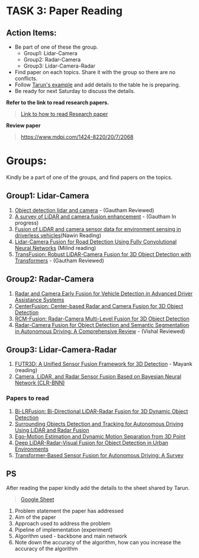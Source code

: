 # TASK 3: Paper Reading

## Action Items:
- Be part of one of these the group.
    - Group1: Lidar-Camera 
    - Group2: Radar-Camera
    - Group3: Lidar-Camera-Radar
- Find paper on each topics. Share it with the group so there are no conflicts.
- Follow [Tarun's example](https://docs.google.com/spreadsheets/d/1D0CSpxJMpQfcQ55jQGHQWEsWqWzX3jR_N69Lul2E9UI/edit?usp=sharing) and add details to the table he is preparing. 
- Be ready for next Saturday to discuss the details.

**Refer to the link to read research papers.**
> [Link to how to read Research paper](https://saiamrit.github.io/technical-blog/research/reading_papers/2021/07/31/read-papers.html)

**Review paper**
> https://www.mdpi.com/1424-8220/20/7/2068

# Groups:
Kindly be a part of one of the groups, and find papers on the topics.
## Group1: Lidar-Camera 
1. [Object detection lidar and camera](papers/Fusion%20of%203D%20LIDAR%20and%20Camera%20Data%20for%20Object%20Detection%20in%20Autono%20(1).pdf) - (Gautham Reviewed)
2. [A survey of LiDAR and camera fusion enhancement](papers/1-s2.0-S1877050921005767-main.pdf)  - (Gautham In progress)
3. [Fusion of LiDAR and camera sensor data for environment sensing in driverless vehicles](papers/Fusion_DeSilva_Double_Col.pdf)(Nawin Reading)
4. [Lidar-Camera Fusion for Road Detection Using Fully Convolutional Neural Networks](papers/LIDAR-Camera_Fusion_for_Road_Detection.pdf) (Milind reading)
5. [TransFusion: Robust LiDAR-Camera Fusion for 3D Object Detection with Transformers](https://arxiv.org/pdf/2203.11496) - (Gautham Reviewed)

## Group2: Radar-Camera
1. [Radar and Camera Early Fusion for Vehicle Detection in Advanced Driver Assistance Systems](papers/Radar%20and%20Camera%20Early%20Fusion%20for%20Vehicle%20Detection%20in%20Advanced%20Driver%20Assistance%20Systems.pdf)
2. [CenterFusion: Center-based Radar and Camera Fusion for 3D Object Detection](papers/Nabati_CenterFusion_Center-Based_Radar_and_Camera_Fusion_for_3D_Object_Detection_WACV_2021_paper.pdf)
3. [RCM-Fusion: Radar-Camera Multi-Level Fusion for 3D Object Detection](papers/2307.10249.pdf)
4. [Radar-Camera Fusion for Object Detection and Semantic Segmentation in Autonomous Driving: A Comprehensive Review](papers/Radar_Camera_Review_Paper.pdf) - (Vishal Reviewed)

## Group3: Lidar-Camera-Radar
1. [FUTR3D: A Unified Sensor Fusion Framework for 3D Detection](papers/FUTR3D%20-%20A%20unified%20snsor%20fusion%20framework%20for%203D%20detection.pdf) - Mayank (reading)
2. [Camera, LiDAR, and Radar Sensor
Fusion Based on Bayesian Neural
Network (CLR-BNN)](papers/Camera_LiDAR_and_Radar_Sensor_Fusion_Based_on_Baye_240421_155603.pdf)

### Papers to read

1. [Bi-LRFusion: Bi-Directional LiDAR-Radar Fusion for 3D Dynamic Object Detection](papers/Wang_Bi-LRFusion_Bi-Directional_LiDAR-Radar_Fusion_for_3D_Dynamic_Object_Detection_CVPR_2023_paper.pdf)
2. [Surrounding Objects Detection and Tracking for Autonomous Driving Using LiDAR and Radar Fusion](papers/s10033-021-00630-y.pdf)
3. [Ego-Motion Estimation and Dynamic Motion Separation from 3D Point](https://arxiv.org/pdf/2308.15357.pdf)
4. [Deep LiDAR-Radar-Visual Fusion for Object Detection in Urban Environments](https://www.mdpi.com/2072-4292/15/18/4433)
5. [Transformer-Based Sensor Fusion for Autonomous Driving: A Survey](papers/Singh_Transformer-Based_Sensor_Fusion_for_Autonomous_Driving_A_Survey_ICCVW_2023_paper_240421_140750.pdf)

## PS
After reading the paper kindly add the details to the sheet shared by Tarun.

> [Google Sheet](https://docs.google.com/spreadsheets/d/1D0CSpxJMpQfcQ55jQGHQWEsWqWzX3jR_N69Lul2E9UI/edit?usp=sharing)

1. Problem statement the paper has addressed
2. Aim of the paper
3. Approach used to address the problem
4. Pipeline of implementation (experiment)
5. Algorithm used - backbone and main network 
6. Note down the accuracy of the algorithm, how can you increase the accuracy of the algorithm
